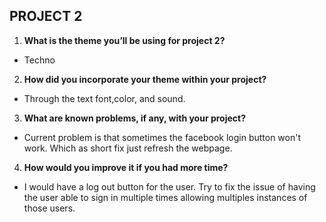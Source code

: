 ## PROJECT 2
1. **What is the theme you’ll be using for project 2?**

 - Techno

2. **How did you incorporate your theme within your project?**

 - Through the text font,color, and sound.

3. **What are known problems, if any, with your project?**

 - Current problem is that sometimes the facebook login button won't work. Which as short fix just refresh the webpage.

4. **How would you improve it if you had more time?**

 - I would have a log out button for the user. Try to fix the issue of having the user able to sign in multiple times allowing multiples instances of those users.